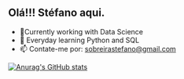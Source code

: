 ## Olá!!! Stéfano aqui.

- 🔭Currently working with Data Science
- 🌱 Everyday learning Python and SQL
- 📫 Contate-me por: sobreirastefano@gmail.com

[![Anurag's GitHub stats](https://github-readme-stats.vercel.app/api?username=SobreiraStef)](https://github.com/anuraghazra/github-readme-stats)
